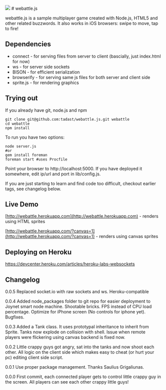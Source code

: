 <img src="https://github.com/medwezys/webattle.js/raw/master/assets/images/tank24.png">
# webattle.js

webattle.js is a sample multiplayer game created with Node.js, HTML5 and other related buzzwords.
It also works in iOS browsers: swipe to move, tap to fire!

## Dependencies

* connect - for serving files from server to client (bascially, just index.html for now)
* ws - for server side sockets
* BISON - for efficient serialization
* browserify - for serving same js files for both server and client side
* sprite.js - for rendering graphics

## Trying out

If you already have git, node.js and npm

    git clone git@github.com:tadast/webattle.js.git webattle
    cd webattle
    npm install

To run you have two options:

    node server.js
    #or
    gem install foreman
    foreman start #uses Procfile

Point your browser to http://localhost:5000. If you have deployed it somewhere, edit ip/url and port in lib/config.js.

If you are just starting to learn and find code too difficult, checkout earlier tags, see changelog below.

## Live Demo

[http://webattle.herokuapp.com](http://webattle.herokuapp.com) - renders using HTML sprites

[http://webattle.herokuapp.com/?canvas=1](http://webattle.herokuapp.com/?canvas=1) - renders using canvas sprites

## Deploying on Heroku

https://devcenter.heroku.com/articles/heroku-labs-websockets

## Changelog

0.0.5 Replaced socket.io with raw sockets and ws. Heroku-compatible

0.0.4 Added node_packages folder to git repo for easier deployment to Joynet smart node machine. Shootable bricks. FPS instead of CPU load percentage. Optimize for iPhone screen (No controls for iphone yet). Bugfixes.

0.0.3 Added a Tank class. It uses prototypal inheritance to inherit from Sprite. Tanks now explode on collision with shell. Issue when remote players were flickering using canvas backend is fixed now.

0.0.2 Little crappy guys got angry, sat into the tanks and now shoot each other. All logic on the client side which makes easy to cheat (or hurt your pc) editing client side script.

0.0.1 Use proper package management. Thanks Saulius Grigaliunas.

0.0.0 First commit, each connected player gets to control little crappy guy in the screen. All players can see each other crappy little guys!


